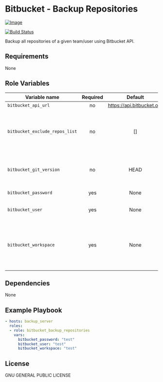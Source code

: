 Bitbucket - Backup Repositories
=========

[ ![Image](https://cloud.githubusercontent.com/assets/5514990/24834935/e0d1db04-1d1c-11e7-8ad0-53fd45ff13c3.png "Ansible") ](https://www.ansible.com/ "Ansible")

[![Build Status](https://travis-ci.org/ogerbron/bitbucket_backup_repositories.svg?branch=master)](https://travis-ci.org/ogerbron/bitbucket_backup_repositories/)
<!-- [![Ansible Role](https://img.shields.io/ansible/role/21653.svg)](https://galaxy.ansible.com/ogerbron/bitbucket_backup_repositories/) -->

Backup all repositories of a given team/user using Bitbucket API.

Requirements
------------

None

Role Variables
--------------

| Variable name                  | Required | Default                   | Choices                                         | Comments |
|--------------------------------|:--------:|:-------------------------:|:------------------------------------------------|:---------|
| `bitbucket_api_url`            | no       | https://api.bitbucket.org | HTTP URL                                        |  |
| `bitbucket_exclude_repos_list` | no       | []                        | A list of repositories                          | Some repositories you would like to exclude from the backup |
| `bitbucket_git_version`        | no       | HEAD                      | A git version, branch, commit, etc.             | See [Ansible git module](https://docs.ansible.com/ansible/latest/modules/git_module.html#parameter-version) |
| `bitbucket_password`           | yes      | None                      | The user's password |  |
| `bitbucket_user`               | yes      | None                      | The user to connect to bitbucket                |  |
| `bitbucket_workspace`          | yes      | None                      | The workspace you want to backup                | The bitbucket team or username in which the repositories are located |

Dependencies
------------

None

Example Playbook
----------------

```yaml
- hosts: backup_server
  roles:
  - role: bitbucket_backup_repositories
    vars:
      bitbucket_password: "test"
      bitbucket_user: "test"
      bitbucket_workspace: "test"
```

License
-------

GNU GENERAL PUBLIC LICENSE
